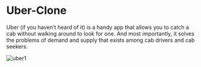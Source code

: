 # Uber-Clone
Uber (if you haven’t heard of it) is a handy app that allows you to catch a cab without walking around to look for one. And most importantly, it solves the problems of demand and supply that exists among cab drivers and cab seekers.

![uber1](https://user-images.githubusercontent.com/33973666/54482295-57993300-4867-11e9-8e94-053ad6d46422.png)

